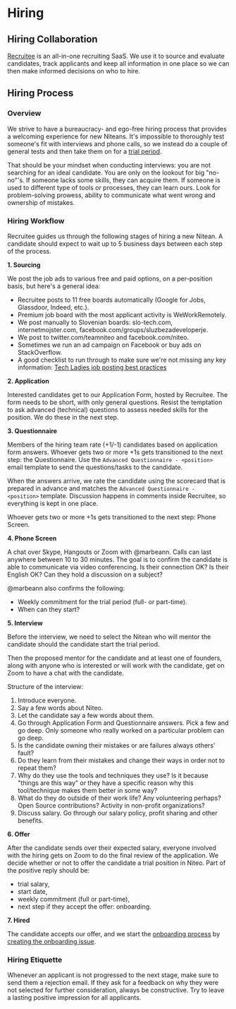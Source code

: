 # Hiring

## Hiring Collaboration

[Recruitee](https://recruitee.com/en) is an all-in-one recruiting SaaS. We use it to source and evaluate candidates, track applicants and keep all information in one place so we can then make informed decisions on who to hire.

## Hiring Process

### Overview

We strive to have a bureaucracy- and ego-free hiring process that provides a welcoming experience for new Niteans. It's impossible to thoroughly test someone's fit with interviews and phone calls, so we instead do a couple of general tests and then take them on for a [trial period].

That should be your mindset when conducting interviews: you are not searching for an ideal candidate. You are only on the lookout for big "no-no"'s. If someone lacks some skills, they can acquire them. If someone is used to different type of tools or processes, they can learn ours. Look for problem-solving prowess, ability to communicate what went wrong and ownership of mistakes.

### Hiring Workflow

Recruitee guides us through the following stages of hiring a new Nitean. A candidate should expect to wait up to 5 business days between each step of the process.

**1. Sourcing**

   We post the job ads to various free and paid options, on a per-position basis, but here's a general idea:
   * Recruitee posts to 11 free boards automatically (Google for Jobs, Glassdoor, Indeed, etc.).
   * Premium job board with the most applicant activity is WeWorkRemotely.
   * We post manually to Slovenian boards: slo-tech.com, internetmojster.com, facebook.com/groups/sluzbezadeveloperje.
   * We post to twitter.com/teamniteo and facebook.com/niteo.
   * Sometimes we run an ad campaign on Facebook or buy ads on StackOverflow.
   * A good checklist to run through to make sure we're not missing any key information: [Tech Ladies job posting best practices](https://gallery.mailchimp.com/9aa99d8f1f6d718def69e9c86/files/d2f6edcf-0b01-4b8e-9453-8ef417b48c7a/Job_Posting_Best_Practices.pdf)

**2. Application**

   Interested candidates get to our Application Form, hosted by Recruitee. The form needs to be short, with only general questions. Resist the temptation to ask advanced (technical) questions to assess needed skills for the position. We do these in the next step.

**3. Questionnaire**

   Members of the hiring team rate (+1/-1) candidates based on application form answers. Whoever gets two or more +1s gets transitioned to the next step: the Questionnaire. Use the `Advanced Questionnaire - <position>` email template to send the questions/tasks to the candidate.

   When the answers arrive, we rate the candidate using the scorecard that is prepared in advance and matches the `Advanced Questionnaire - <position>` template. Discussion happens in comments inside Recruitee, so everything is kept in one place.

   Whoever gets two or more +1s gets transitioned to the next step: Phone Screen.

**4. Phone Screen**

   A chat over Skype, Hangouts or Zoom with @marbeann. Calls can last anywhere between 10 to 30 minutes. The goal is to confirm the candidate is able to communicate via video conferencing. Is their connection OK? Is their English OK? Can they hold a discussion on a subject?

   @marbeann also confirms the following:
   * Weekly commitment for the trial period (full- or part-time).
   * When can they start?

**5. Interview**

   Before the interview, we need to select the Nitean who will mentor the candidate should the candidate start the trial period.

   Then the proposed mentor for the candidate and at least one of founders, along with anyone who is interested or will work with the candidate, get on Zoom to have a chat with the candidate.

   Structure of the interview:
   1. Introduce everyone.
   2. Say a few words about Niteo.
   3. Let the candidate say a few words about them.
   4. Go through Application Form and Questionnaire answers. Pick a few and go deep. Only someone who really worked on a particular problem can go deep.
   5. Is the candidate owning their mistakes or are failures always others' fault?
   6. Do they learn from their mistakes and change their ways in order not to repeat them?
   7. Why do they use the tools and techniques they use? Is it because "things are this way" or they have a specific reason why this tool/technique makes them better in some way?
   8. What do they do outside of their work life? Any volunteering perhaps? Open Source contributions? Activity in non-profit organizations?
   9. Discuss salary. Go through our salary policy, profit sharing and other benefits. 

**6. Offer**

   After the candidate sends over their expected salary, everyone involved with the hiring gets on Zoom to do the final review of the application. We decide whether or not to offer the candidate a trial position in Niteo. Part of the positive reply should be:
   * trial salary,
   * start date,
   * weekly commitment (full or part-time),
   * next step if they accept the offer: onboarding.

**7. Hired**

   The candidate accepts our offer, and we start the [onboarding process] by [creating the onboarding issue](https://github.com/teamniteo/operations/issues/new?template=onboarding-trialist-1-start.md).

[trial period]: https://github.com/teamniteo/handbook/blob/master/5_People/onboarding.md#trial-period
[onboarding process]: https://github.com/teamniteo/handbook/blob/master/5_People/onboarding.md

### Hiring Etiquette

Whenever an applicant is not progressed to the next stage, make sure to send them a rejection email. If they ask for a feedback on why they were not selected for further consideration, always be constructive. Try to leave a lasting positive impression for all applicants.
